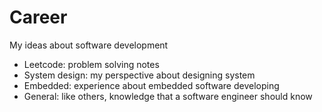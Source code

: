 # Career
My ideas about software development

- Leetcode: problem solving notes
- System design: my perspective about designing system
- Embedded: experience about embedded software developing 
- General: like others, knowledge that a software engineer should know